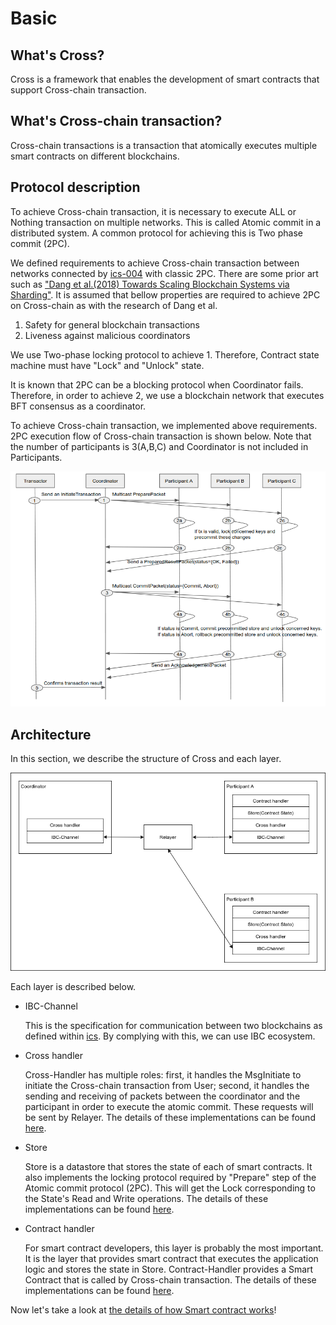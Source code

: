 # Basic

## What's Cross?

Cross is a framework that enables the development of smart contracts that support Cross-chain transaction.

## What's Cross-chain transaction?

Cross-chain transactions is a transaction that atomically executes multiple smart contracts on different blockchains.

## Protocol description

To achieve Cross-chain transaction, it is necessary to execute ALL or Nothing transaction on multiple networks. This is called Atomic commit in a distributed system. A common protocol for achieving this is Two phase commit (2PC).

We defined requirements to achieve Cross-chain transaction between networks connected by [ics-004](https://github.com/cosmos/ics/tree/master/spec/ics-004-channel-and-packet-semantics) with classic 2PC. There are some prior art such as ["Dang et al.(2018) Towards Scaling Blockchain Systems via Sharding"](https://arxiv.org/abs/1804.00399). It is assumed that bellow properties are required to achieve 2PC on Cross-chain as with the research of Dang et al.

1. Safety for general blockchain transactions
2. Liveness against malicious coordinators

We use Two-phase locking protocol to achieve 1. Therefore, Contract state machine must have "Lock" and "Unlock" state.

It is known that 2PC can be a blocking protocol when Coordinator fails. Therefore, in order to achieve 2, we use a blockchain network that executes BFT consensus as a coordinator.

To achieve Cross-chain transaction, we implemented above requirements. 2PC execution flow of Cross-chain transaction is shown below. Note that the number of participants is 3(A,B,C) and Coordinator is not included in Participants.

![packet-flow](../images/packet-flow.png "packet-flow")

## Architecture

In this section, we describe the structure of Cross and each layer.

![architecture](../images/architecture.png "architecture")

Each layer is described below.

- IBC-Channel
    
    This is the specification for communication between two blockchains as defined within [ics](https://github.com/cosmos/ics). By complying with this, we can use IBC ecosystem.

- Cross handler

    Cross-Handler has multiple roles: first, it handles the MsgInitiate to initiate the Cross-chain transaction from User; second, it handles the sending and receiving of packets between the coordinator and the participant in order to execute the atomic commit. These requests will be sent by  Relayer. The details of these implementations can be found [here](https://github.com/datachainlab/cross/blob/master/x/ibc/cross/handler.go).

- Store
    
    Store is a datastore that stores the state of each of smart contracts.
    It also implements the locking protocol required by "Prepare" step of the Atomic commit protocol (2PC). This will get the Lock corresponding to the State's Read and Write operations. The details of these implementations can be found [here](https://github.com/datachainlab/cross/tree/master/x/ibc/store/lock).

- Contract handler

    For smart contract developers, this layer is probably the most important. It is the layer that provides smart contract that executes the application logic and stores the state in Store. Contract-Handler provides a Smart Contract that is called by Cross-chain transaction. The details of these implementations can be found [here](https://github.com/datachainlab/cross/tree/master/x/ibc/contract).

Now let's take a look at [the details of how Smart contract works](./02_smart_contract.md)!
